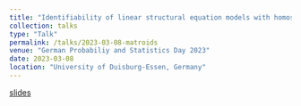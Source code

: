 ```yaml
---
title: "Identifiability of linear structural equation models with homoscedastic errors using algebraic matroids"
collection: talks
type: "Talk"
permalink: /talks/2023-03-08-matroids
venue: "German Probabiliy and Statistics Day 2023"
date: 2023-03-08
location: "University of Duisburg-Essen, Germany"
---
```


[slides](../files/20230308.pdf)


